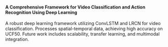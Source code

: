 #### A Comprehensive Framework for Video Classification and Action Recognition Using Deep Learning
A robust deep learning framework utilizing ConvLSTM and LRCN for video classification. Processes spatial-temporal data, achieving high accuracy on UCF50. Future work includes scalability, transfer learning, and multimodal integration.
